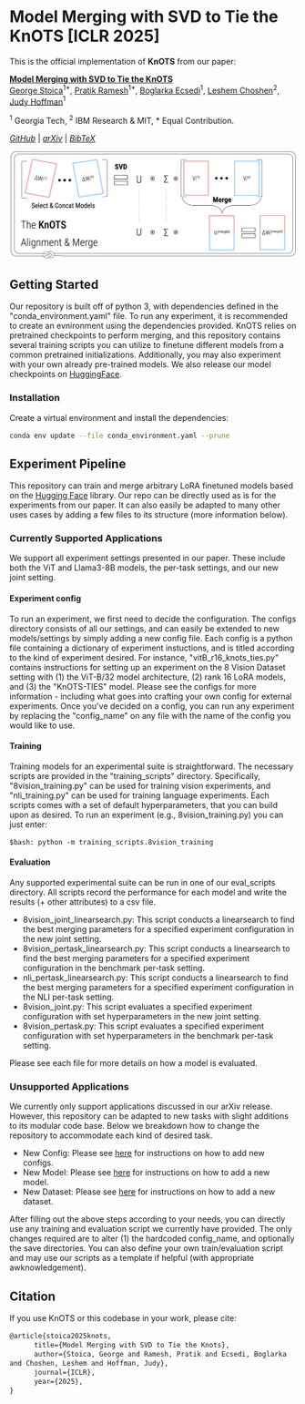 # Model Merging with SVD to Tie the KnOTS [ICLR 2025]

This is the official implementation of **KnOTS** from our paper:

**[Model Merging with SVD to Tie the KnOTS](https://arxiv.org/abs/2410.19735)**  
[George Stoica](https://gstoica27.github.io/)$^{1*}$, 
[Pratik Ramesh](https://www.linkedin.com/in/pratik-ramesh-234471114/)$^{1*}$,
[Boglarka Ecsedi](https://www.linkedin.com/in/boglarka-ecsedi/)$^{1}$,
[Leshem Choshen](https://ktilana.wixsite.com/leshem-choshen)$^2$,
[Judy Hoffman](https://faculty.cc.gatech.edu/~judy/)$^1$

$^1$ Georgia Tech, $^2$ IBM Research \& MIT, \* Equal Contribution.

_[GitHub](https://github.com/gstoica27/KnOTS)_ | _[arXiv](https://arxiv.org/abs/2410.19735)_ | _[BibTeX](#citation)_

![KnOTS Concept Figure](figures/concept.png)


## Getting Started
Our repository is built off of python 3, with dependencies defined in the "conda_environment.yaml" file. 
To run any experiment, it is recommended to create an evnironment using the dependencies provided. 
KnOTS relies on pretrained checkpoints to perform merging, and this repository contains several training scripts you can utilize to finetune different models from a common pretrained initializations. 
Additionally, you may also experiment with your own already pre-trained models. 
We also release our model checkpoints on [HuggingFace](https://huggingface.co/collections/hoffman-lab/knots-model-merging-with-svd-672d3b5fabf766c22989e760).

### Installation
Create a virtual environment and install the dependencies:
```bash
conda env update --file conda_environment.yaml --prune
```

## Experiment Pipeline
This repository can train and merge arbitrary LoRA finetuned models based on the [Hugging Face](https://huggingface.co/) library. 
Our repo can be directly used as is for the experiments from our paper.
It can also easily be adapted to many other uses cases by adding a few files to its structure (more information below).

### Currently Supported Applications
We support all experiment settings presented in our paper. 
These include both the ViT and Llama3-8B models, the per-task settings, and our new joint setting.

#### Experiment config
To run an experiment, we first need to decide the configuration. 
The configs directory consists of all our settings, and can easily be extended to new models/settings by simply adding a new config file.
Each config is a python file containing a dictionary of experiment instuctions, and is titled according to the kind of experiment desired.
For instance, "vitB_r16_knots_ties.py" contains instructions for setting up an experiment on the 8 Vision Dataset setting with (1) the ViT-B/32 model architecture, (2) rank 16 LoRA models, and (3) the "KnOTS-TIES" model. 
Please see the configs for more information - including what goes into crafting your own config for external experiments. 
Once you've decided on a config, you can run any experiment by replacing the "config_name" on any file with the name of the config you would like to use.

#### Training
Training models for an experimental suite is straightforward. 
The necessary scripts are provided in the "training_scripts" directory.
Specifically, "8vision_training.py" can be used for training vision experiments, and "nli_training.py" can be used for training language experiments. 
Each scripts comes with a set of default hyperparameters, that you can build upon as desired.
To run an experiment (e.g., 8vision_training.py) you can just enter:
```
$bash: python -m training_scripts.8vision_training
```

#### Evaluation
Any supported experimental suite can be run in one of our eval_scripts directory. 
All scripts record the performance for each model and write the results (+ other attributes) to a csv file.
- 8vision_joint_linearsearch.py: This script conducts a linearsearch to find the best merging parameters for a specified experiment configuration in the new joint setting.
- 8vision_pertask_linearsearch.py: This script conducts a linearsearch to find the best merging parameters for a specified experiment configuration in the benchmark per-task setting.
- nli_pertask_linearsearch.py: This script conducts a linearsearch to find the best merging parameters for a specified experiment configuration in the NLI per-task setting.
- 8vision_joint.py: This script evaluates a specified experiment configuration with set hyperparameters in the new joint setting.
- 8vision_pertask.py: This script evaluates a specified experiment configuration with set hyperparameters in the benchmark per-task setting.

Please see each file for more details on how a model is evaluated. 


### Unsupported Applications
We currently only support applications discussed in our arXiv release. However, this repository can be adapted to new tasks with slight additions to its modular code base. 
Below we breakdown how to change the repository to accommodate each kind of desired task. 

- New Config: Please see [here](https://github.com/gstoica27/KnOTS/blob/main/configs/README.md) for instructions on how to add new configs.
- New Model: Please see [here](https://github.com/gstoica27/KnOTS/blob/main/models/README.md) for instructions on how to add a new model.
- New Dataset: Please see [here](https://github.com/gstoica27/KnOTS/blob/main/dataset/README.md) for instructions on how to add a new dataset.

After filling out the above steps according to your needs, you can directly use any training and evaluation script we currently have provided. 
The only changes required are to alter (1) the hardcoded config_name, and optionally the save directories. 
You can also define your own train/evaluation script and may use our scripts as a template if helpful (with appropriate awknowledgement). 


## Citation

If you use KnOTS or this codebase in your work, please cite: 
```
@article{stoica2025knots,
      title={Model Merging with SVD to Tie the Knots}, 
      author={Stoica, George and Ramesh, Pratik and Ecsedi, Boglarka and Choshen, Leshem and Hoffman, Judy},
      journal={ICLR},
      year={2025},
}
```
